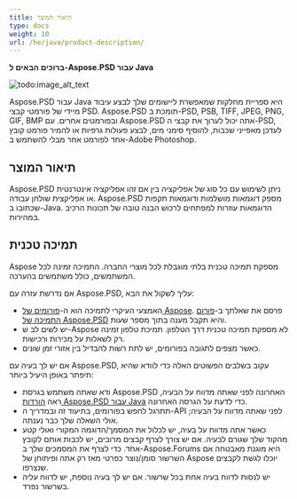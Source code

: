 ```yaml
---
title: תיאור המוצר
type: docs
weight: 10
url: /he/java/product-description/
---
```


**ברוכים הבאים ל-Aspose.PSD עבור Java**

![todo:image_alt_text](product-description_1)

Aspose.PSD עבור Java היא ספריית מחלקות שמאפשרת ליישומים שלך לבצע עיבוד מיידי של פורמטי קבצי PSD. Aspose.PSD תומכת ב-PSD, PSB, TIFF, JPEG, PNG, GIF, BMP ובפורמטים אחרים. עם Aspose.PSD אתה יכול לערוך את קבצי ה-PSD, לעדכן מאפייני שכבות, להוסיף סימני מים, לבצע פעולות גרפיות או להמיר פורמט קובץ אחד לפורמט אחר מבלי להשתמש ב-Adobe Photoshop.




## **תיאור המוצר**
Aspose.PSD ניתן לשימוש עם כל סוג של אפליקציה בין אם זהו אפליקציה אינטרנטית או אפליקצית שולחן עבודה. Aspose.PSD מספק דוגמאות מושלמות ודוגמאות תקפות שכתובו ב-Java. הדוגמאות עוזרות למפתחים לרכוש הבנה טובה של תכונות הרכיב במהירות.


## **תמיכה טכנית**
Aspose מספקת תמיכה טכנית בלתי מוגבלת לכל מוצרי החברה. התמיכה זמינה לכל המשתמשים, כולל משתמשים בהערכה.

אם נדרשת עזרה עם Aspose.PSD, עליך לשקול את הבא:

- האמצעי העיקרי לתמיכה הוא ה-[פורומים של Aspose](https://forum.aspose.com/). פרסם את שאלתך ב-[פורום התמיכה של Aspose.PSD](https://forum.aspose.com/c/psd) והיא תקבל מענה בתוך מספר שעות.
- יש לשים לב ש-Aspose לא מספקת תמיכה טכנית דרך הטלפון. תמיכת טלפון זמינה רק לשאלות על מכירות ורכישות.
- כאשר מצפים לתגובה בפורומים, יש לתת רשות להבדיל בין אזורי זמן שונים.

אם יש לך בעיה עם Aspose.PSD, עקוב בשלבים הפשוטים האלה כדי לוודא שהיא תיפתר באופן היעיל ביותר:

- ודא שאתה משתמש בגרסת Aspose.PSD האחרונה לפני שאתה מדווח על הבעיה, ראה [הורדות Aspose.PSD עבור Java](https://releases.aspose.com/java/repo/com/aspose/aspose-psd/) כדי לדעת על הגרסה האחרונה.
- תתרגל לחפש בפורומים, בתיעוד זה ובמדריך ה-API לפני שאתה מדווח על הבעיה; אולי השאלה שלך כבר נענתה.
- כאשר אתה מדווח על בעיה, יש לכלול את המסמך/הדוגמה המקורי ואולי קטע מהקוד שלך שגורם לבעיה. אם יש צורך לצרף קבצים מרובים, יש לכבות אותם לקובץ אחד. כדי לצרף את המסמכים שלך ב-Aspose.Forums היא מוגנת מאבטחה אם השרשור סומן/נוצר כפרטי מאז רק אתה ופיתוחן של Aspose יוכלו לגשת לקבצים שנצרפו.
- יש לנסות לדווח בעיה אחת בכל שרשור. אם יש לך בעיה נוספת, יש לדווח עליה בשרשור נפרד.
